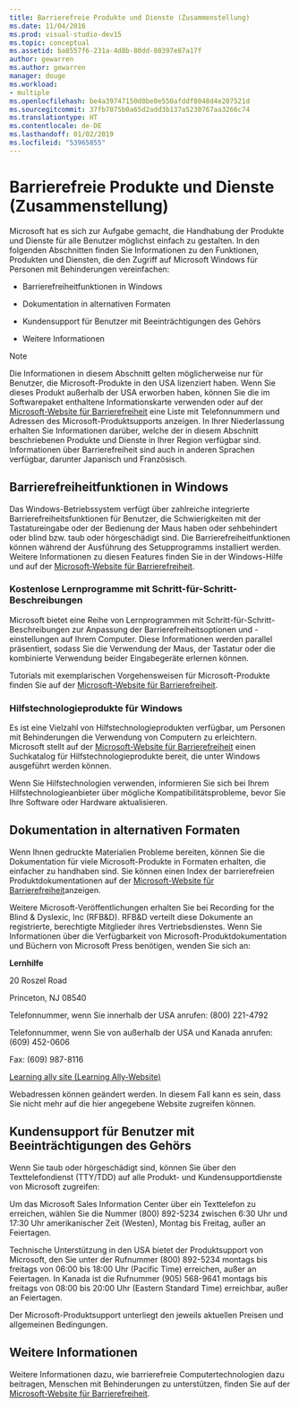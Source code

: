 ```yaml
---
title: Barrierefreie Produkte und Dienste (Zusammenstellung)
ms.date: 11/04/2016
ms.prod: visual-studio-dev15
ms.topic: conceptual
ms.assetid: ba8557f6-231a-4d8b-80dd-80397e87a17f
author: gewarren
ms.author: gewarren
manager: douge
ms.workload:
- multiple
ms.openlocfilehash: be4a39747150d0be0e550afddf8048d4e207521d
ms.sourcegitcommit: 37fb7075b0a65d2add3b137a5230767aa3266c74
ms.translationtype: HT
ms.contentlocale: de-DE
ms.lasthandoff: 01/02/2019
ms.locfileid: "53965855"
---
```

# <a name="accessibility-products-and-services-blend"></a>Barrierefreie Produkte und Dienste (Zusammenstellung)
Microsoft hat es sich zur Aufgabe gemacht, die Handhabung der Produkte und Dienste für alle Benutzer möglichst einfach zu gestalten. In den folgenden Abschnitten finden Sie Informationen zu den Funktionen, Produkten und Diensten, die den Zugriff auf Microsoft Windows für Personen mit Behinderungen vereinfachen:

-   Barrierefreiheitfunktionen in Windows

-   Dokumentation in alternativen Formaten

-   Kundensupport für Benutzer mit Beeinträchtigungen des Gehörs

-   Weitere Informationen

> [!NOTE]
>  Die Informationen in diesem Abschnitt gelten möglicherweise nur für Benutzer, die Microsoft-Produkte in den USA lizenziert haben. Wenn Sie dieses Produkt außerhalb der USA erworben haben, können Sie die im Softwarepaket enthaltene Informationskarte verwenden oder auf der [Microsoft-Website für Barrierefreiheit](http://go.microsoft.com/fwlink/?LinkID=75069) eine Liste mit Telefonnummern und Adressen des Microsoft-Produktsupports anzeigen. In Ihrer Niederlassung erhalten Sie Informationen darüber, welche der in diesem Abschnitt beschriebenen Produkte und Dienste in Ihrer Region verfügbar sind. Informationen über Barrierefreiheit sind auch in anderen Sprachen verfügbar, darunter Japanisch und Französisch.

## <a name="accessibility-features-of-windows"></a>Barrierefreiheitfunktionen in Windows
 Das Windows-Betriebssystem verfügt über zahlreiche integrierte Barrierefreiheitsfunktionen für Benutzer, die Schwierigkeiten mit der Tastatureingabe oder der Bedienung der Maus haben oder sehbehindert oder blind bzw. taub oder hörgeschädigt sind. Die Barrierefreiheitfunktionen können während der Ausführung des Setupprogramms installiert werden. Weitere Informationen zu diesen Features finden Sie in der Windows-Hilfe und auf der [Microsoft-Website für Barrierefreiheit](http://go.microsoft.com/fwlink/?LinkID=75069).

### <a name="free-step-by-step-tutorials"></a>Kostenlose Lernprogramme mit Schritt-für-Schritt-Beschreibungen
 Microsoft bietet eine Reihe von Lernprogrammen mit Schritt-für-Schritt-Beschreibungen zur Anpassung der Barrierefreiheitsoptionen und -einstellungen auf Ihrem Computer. Diese Informationen werden parallel präsentiert, sodass Sie die Verwendung der Maus, der Tastatur oder die kombinierte Verwendung beider Eingabegeräte erlernen können.

 Tutorials mit exemplarischen Vorgehensweisen für Microsoft-Produkte finden Sie auf der [Microsoft-Website für Barrierefreiheit](http://go.microsoft.com/fwlink/?LinkID=75069).

### <a name="assistive-technology-products-for-windows"></a>Hilfstechnologieprodukte für Windows
 Es ist eine Vielzahl von Hilfstechnologieprodukten verfügbar, um Personen mit Behinderungen die Verwendung von Computern zu erleichtern. Microsoft stellt auf der [Microsoft-Website für Barrierefreiheit](http://go.microsoft.com/fwlink/?LinkID=75069) einen Suchkatalog für Hilfstechnologieprodukte bereit, die unter Windows ausgeführt werden können.

 Wenn Sie Hilfstechnologien verwenden, informieren Sie sich bei Ihrem Hilfstechnologieanbieter über mögliche Kompatibilitätsprobleme, bevor Sie Ihre Software oder Hardware aktualisieren.

## <a name="documentation-in-alternative-formats"></a>Dokumentation in alternativen Formaten
 Wenn Ihnen gedruckte Materialien Probleme bereiten, können Sie die Dokumentation für viele Microsoft-Produkte in Formaten erhalten, die einfacher zu handhaben sind. Sie können einen Index der barrierefreien Produktdokumentationen auf der [Microsoft-Website für Barrierefreiheit](http://go.microsoft.com/fwlink/?LinkID=75069)anzeigen.

 Weitere Microsoft-Veröffentlichungen erhalten Sie bei Recording for the Blind & Dyslexic, Inc (RFB&D). RFB&D verteilt diese Dokumente an registrierte, berechtigte Mitglieder ihres Vertriebsdienstes. Wenn Sie Informationen über die Verfügbarkeit von Microsoft-Produktdokumentation und Büchern von Microsoft Press benötigen, wenden Sie sich an:

 **Lernhilfe**

 20 Roszel Road

 Princeton, NJ 08540

 Telefonnummer, wenn Sie innerhalb der USA anrufen: (800) 221-4792

 Telefonnummer, wenn Sie von außerhalb der USA und Kanada anrufen: (609) 452-0606

 Fax: (609) 987-8116

 [Learning ally site (Learning Ally-Website)](http://go.microsoft.com/fwlink/?LinkId=111110)

 Webadressen können geändert werden. In diesem Fall kann es sein, dass Sie nicht mehr auf die hier angegebene Website zugreifen können.

## <a name="customer-service-for-people-with-hearing-impairments"></a>Kundensupport für Benutzer mit Beeinträchtigungen des Gehörs
 Wenn Sie taub oder hörgeschädigt sind, können Sie über den Texttelefondienst (TTY/TDD) auf alle Produkt- und Kundensupportdienste von Microsoft zugreifen:

 Um das Microsoft Sales Information Center über ein Texttelefon zu erreichen, wählen Sie die Nummer (800) 892-5234 zwischen 6:30 Uhr und 17:30 Uhr amerikanischer Zeit (Westen), Montag bis Freitag, außer an Feiertagen.

 Technische Unterstützung in den USA bietet der Produktsupport von Microsoft, den Sie unter der Rufnummer (800) 892-5234 montags bis freitags von 06:00 bis 18:00 Uhr (Pacific Time) erreichen, außer an Feiertagen. In Kanada ist die Rufnummer (905) 568-9641 montags bis freitags von 08:00 bis 20:00 Uhr (Eastern Standard Time) erreichbar, außer an Feiertagen.

 Der Microsoft-Produktsupport unterliegt den jeweils aktuellen Preisen und allgemeinen Bedingungen.

## <a name="for-more-information"></a>Weitere Informationen
 Weitere Informationen dazu, wie barrierefreie Computertechnologien dazu beitragen, Menschen mit Behinderungen zu unterstützen, finden Sie auf der [Microsoft-Website für Barrierefreiheit](http://go.microsoft.com/fwlink/?LinkID=75069).